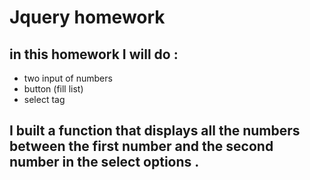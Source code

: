 # Jquery homework

## in this homework I will do :
- two input of numbers
- button (fill list)
- select tag

## I built a function that displays all the numbers between the first number and the second number in the select options . 